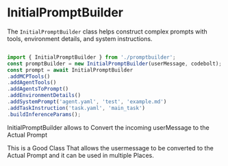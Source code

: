 # InitialPromptBuilder

The `InitialPromptBuilder` class helps construct complex prompts with tools, environment details, and system instructions.

  

```typescript

import { InitialPromptBuilder } from './promptbuilder';
const promptBuilder = new InitialPromptBuilder(userMessage, codebolt);
const prompt = await InitialPromptBuilder
.addMCPTools()
.addAgentTools()
.addAgentsToPrompt()
.addEnvironmentDetails()
.addSystemPrompt('agent.yaml', 'test', 'example.md')
.addTaskInstruction('task.yaml', 'main_task')
.buildInferenceParams();
```

InitialPromptBuilder allows to Convert the incoming userMessage to the Actual Prompt

This is a Good Class That allows the usermessage to be converted to the Actual Prompt and it can be used in multiple Places.